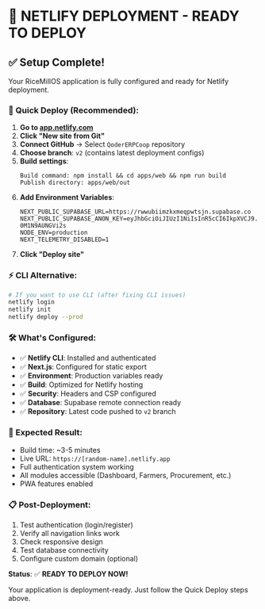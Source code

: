 # 🚀 **NETLIFY DEPLOYMENT - READY TO DEPLOY**

## ✅ **Setup Complete!**

Your RiceMillOS application is fully configured and ready for Netlify deployment.

### **🎯 Quick Deploy (Recommended):**

1. **Go to [app.netlify.com](https://app.netlify.com)**
2. **Click "New site from Git"**
3. **Connect GitHub** → Select `QoderERPCoop` repository
4. **Choose branch**: `v2` (contains latest deployment configs)
5. **Build settings**:
   ```
   Build command: npm install && cd apps/web && npm run build
   Publish directory: apps/web/out
   ```
6. **Add Environment Variables**:
   ```
   NEXT_PUBLIC_SUPABASE_URL=https://rwwubiimzkxmeqpwtsjn.supabase.co
   NEXT_PUBLIC_SUPABASE_ANON_KEY=eyJhbGciOiJIUzI1NiIsInR5cCI6IkpXVCJ9.eyJpc3MiOiJzdXBhYmFzZSIsInJlZiI6InJ3d3ViaWltemt4bWVxcHd0c2puIiwicm9sZSI6ImFub24iLCJpYXQiOjE3NDk3MTY4MzMsImV4cCI6MjA2NTI5MjgzM30.kJCMNLsscsd8g6XUdsvGADLSSLHvE-0M1N9AUNGVi2s
   NODE_ENV=production
   NEXT_TELEMETRY_DISABLED=1
   ```
7. **Click "Deploy site"**

### **⚡ CLI Alternative:**
```bash
# If you want to use CLI (after fixing CLI issues)
netlify login
netlify init
netlify deploy --prod
```

### **🛠️ What's Configured:**
- ✅ **Netlify CLI**: Installed and authenticated
- ✅ **Next.js**: Configured for static export
- ✅ **Environment**: Production variables ready
- ✅ **Build**: Optimized for Netlify hosting
- ✅ **Security**: Headers and CSP configured
- ✅ **Database**: Supabase remote connection ready
- ✅ **Repository**: Latest code pushed to `v2` branch

### **🎉 Expected Result:**
- Build time: ~3-5 minutes
- Live URL: `https://[random-name].netlify.app`
- Full authentication system working
- All modules accessible (Dashboard, Farmers, Procurement, etc.)
- PWA features enabled

### **📋 Post-Deployment:**
1. Test authentication (login/register)
2. Verify all navigation links work
3. Check responsive design
4. Test database connectivity
5. Configure custom domain (optional)

**Status**: ✅ **READY TO DEPLOY NOW!** 

Your application is deployment-ready. Just follow the Quick Deploy steps above.